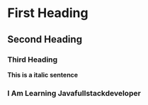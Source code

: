# First Heading 
## Second Heading 
### Third Heading
__This is a italic sentence__
 ### I Am Learning Javafullstackdeveloper
